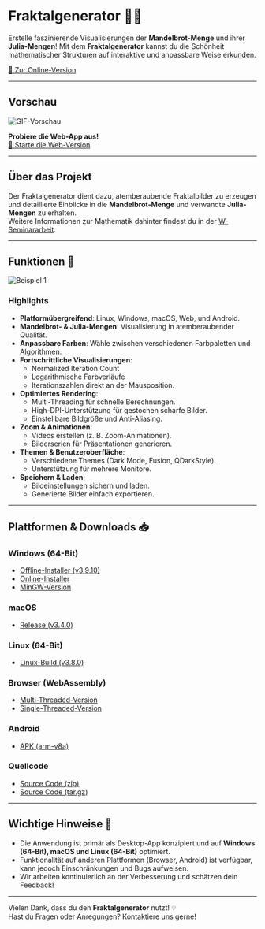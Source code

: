 # Fraktalgenerator 🌌✨

Erstelle faszinierende Visualisierungen der **Mandelbrot-Menge** und ihrer **Julia-Mengen**! Mit dem **Fraktalgenerator** kannst du die Schönheit mathematischer Strukturen auf interaktive und anpassbare Weise erkunden.  

[🔗 Zur Online-Version](https://m4rkus28.github.io/Fraktalgenerator)

---

## Vorschau

![GIF-Vorschau](https://github.com/M4RKUS28/Fraktalgenerator/blob/main/docs/fraktalgen.gif)

**Probiere die Web-App aus!**  
[🚀 Starte die Web-Version](https://m4rkus28.codeberg.page/Mandelbrot-Generator-WebappST/@works/Fraktalgenerator.html)

---

## Über das Projekt

Der Fraktalgenerator dient dazu, atemberaubende Fraktalbilder zu erzeugen und detaillierte Einblicke in die **Mandelbrot-Menge** und verwandte **Julia-Mengen** zu erhalten.  
Weitere Informationen zur Mathematik dahinter findest du in der [W-Seminararbeit](https://code.obermui.de/markus/W-Seminar-Die-Mandelbrot-Menge/raw/branch/master/Seminararbeit_Die%20Mandelbrot-Menge_2022.pdf).  

---

## Funktionen 🚀

![Beispiel 1](https://github.com/M4RKUS28/Mandelbrot-Generator/blob/76baa565383021a2a83604bb21b63b2192b4ebfa/docs/example2.PNG?raw=true)  

### Highlights

- **Platformübergreifend**: Linux, Windows, macOS, Web, und Android.
- **Mandelbrot- & Julia-Mengen**: Visualisierung in atemberaubender Qualität.
- **Anpassbare Farben**: Wähle zwischen verschiedenen Farbpaletten und Algorithmen.
- **Fortschrittliche Visualisierungen**:  
  - Normalized Iteration Count  
  - Logarithmische Farbverläufe  
  - Iterationszahlen direkt an der Mausposition.  
- **Optimiertes Rendering**:  
  - Multi-Threading für schnelle Berechnungen.  
  - High-DPI-Unterstützung für gestochen scharfe Bilder.  
  - Einstellbare Bildgröße und Anti-Aliasing.  
- **Zoom & Animationen**:  
  - Videos erstellen (z. B. Zoom-Animationen).  
  - Bilderserien für Präsentationen generieren.  
- **Themen & Benutzeroberfläche**:  
  - Verschiedene Themes (Dark Mode, Fusion, QDarkStyle).  
  - Unterstützung für mehrere Monitore.  
- **Speichern & Laden**:  
  - Bildeinstellungen sichern und laden.  
  - Generierte Bilder einfach exportieren.  

---

## Plattformen & Downloads 📥

### Windows (64-Bit)
- [Offline-Installer (v3.9.10)](https://github.com/M4RKUS28/Fraktalgenerator/releases/download/v3.9.10/FraktalgeneratorOfflineInstaller64BitWindows_Fraktalgenerator_v3.9.10.exe)  
- [Online-Installer](https://github.com/M4RKUS28/Fraktalgenerator/releases/download/v3.9.10/FraktalgeneratorOnlineInstaller.exe)  
- [MinGW-Version](https://github.com/M4RKUS28/Fraktalgenerator/releases/download/v3.9.10/ReleaseMinGWWindows64Bit-v3.9.10.zip)  

### macOS
- [Release (v3.4.0)](https://github.com/M4RKUS28/Fraktalgenerator/releases/download/v3.9.10/Release.v3.4.0_Fraktalgenerator.MacOS.zip)

### Linux (64-Bit)
- [Linux-Build (v3.8.0)](https://github.com/M4RKUS28/Fraktalgenerator/releases/download/v3.9.10/Fraktalgenerator-64Bit-linux-v3.8.0)

### Browser (WebAssembly)
- [Multi-Threaded-Version](https://github.com/M4RKUS28/Fraktalgenerator/releases/download/v3.9.10/WebAssembly_MultiThreaded_Fraktalgenerator_v3.9.10.zip)  
- [Single-Threaded-Version](https://github.com/M4RKUS28/Fraktalgenerator/releases/download/v3.9.10/WebAssembly_Single_threaded-Fraktalgenerator-v3.9.10.zip)  

### Android
- [APK (arm-v8a)](https://github.com/M4RKUS28/Fraktalgenerator/releases/download/v3.9.10/Fraktalgenerator-v3.9.10.apk)

### Quellcode
- [Source Code (zip)](https://github.com/M4RKUS28/Fraktalgenerator/archive/refs/tags/v3.9.10.zip)  
- [Source Code (tar.gz)](https://github.com/M4RKUS28/Fraktalgenerator/archive/refs/tags/v3.9.10.tar.gz)

---

## Wichtige Hinweise 📌

- Die Anwendung ist primär als Desktop-App konzipiert und auf **Windows (64-Bit), macOS und Linux (64-Bit)** optimiert.  
- Funktionalität auf anderen Plattformen (Browser, Android) ist verfügbar, kann jedoch Einschränkungen und Bugs aufweisen.  
- Wir arbeiten kontinuierlich an der Verbesserung und schätzen dein Feedback!  

---

Vielen Dank, dass du den **Fraktalgenerator** nutzt! 💡  
Hast du Fragen oder Anregungen? Kontaktiere uns gerne!
